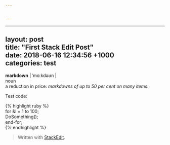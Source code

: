 ```yaml
---


---
```


<hr>
<h2 id="layout-posttitle--first-stack-edit-postdate---2018-06-16-123456-1000categories-test">layout: post<br>
title:  "First Stack Edit Post"<br>
date:   2018-06-16 12:34:56 +1000<br>
categories: test</h2>
<p><strong>markdown</strong> |  ˈmɑːkdəʊn  |<br>
noun<br>
a reduction in price: <em>markdowns of up to 50 per cent  on  many items.</em></p>
<p>Test code:</p>
<p>{% highlight ruby %}<br>
for &amp;i = 1 to 100;<br>
DoSomething();<br>
end-for;<br>
{% endhighlight %}</p>
<blockquote>
<p>Written with <a href="https://stackedit.io/">StackEdit</a>.</p>
</blockquote>

